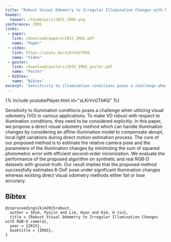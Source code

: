 ```yaml
---
title: "Robust Visual Odometry to Irregular Illumination Changes with RGB-D camera"
header:
  teaser: /thumbnails/2015_IROS.png
conference: IROS
links: 
 - paper: 
   link: /download/papers/2015_IROS.pdf
   name: "Paper"
 - video: 
   link: https://youtu.be/sLKrVxGTbKQ
   name: "Video"
 - poster: 
   link: /download/posters/2015_IROS_poster.pdf
   name: "Poster"
 - bibtex: 
   name: "Bibtex"
excerpt: "Sensitivity to illumination conditions poses a challenge when utilizing visual odometry (VO) in various applications. To make VO robust with respect to illumination conditions, they need to be considered explicitly. In this paper, we propose a direct visual odometry method which can handle illumination changes by considering an affine illumination model to compensate abrupt, local light variations during direct motion estimation process. The core of our proposed method is to estimate the relative camera pose and the parameters of the illumination changes by minimizing the sum of squared photometric error with efficient second-order minimization. We evaluate the performance of the proposed algorithm on synthetic and real RGB-D datasets with ground-truth. Our result implies that the proposed method successfully estimates 6-DoF pose under significant illumination changes whereas existing direct visual odometry methods either fail or lose accuracy."
---
```


{% include youtubePlayer.html id="sLKrVxGTbKQ" %}

Sensitivity to illumination conditions poses a challenge
when utilizing visual odometry (VO) in various applications.
To make VO robust with respect to illumination
conditions, they need to be considered explicitly. In this paper,
we propose a direct visual odometry method which can handle
illumination changes by considering an affine illumination
model to compensate abrupt, local light variations during direct
motion estimation process. The core of our proposed method
is to estimate the relative camera pose and the parameters of
the illumination changes by minimizing the sum of squared
photometric error with efficient second-order minimization.
We evaluate the performance of the proposed algorithm on
synthetic and real RGB-D datasets with ground-truth. Our
result implies that the proposed method successfully estimates
6-DoF pose under significant illumination changes whereas
existing direct visual odometry methods either fail or lose
accuracy.

## Bibtex <a id="bibtex"></a>
```
@inproceedings{kim2015robust,
  author = {Kim, Pyojin and Lim, Hyon and Kim, H Jin},
  title = {Robust Visual Odometry to Irregular Illumination Changes with RGB-D camera},
  year = {2015},
  booktitle = {IROS},
}
```
